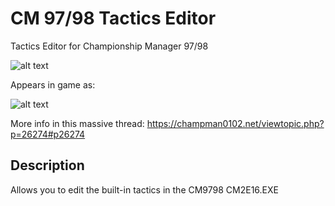 # CM 97/98 Tactics Editor
Tactics Editor for Championship Manager 97/98

![alt text](https://i.imgur.com/8JKHxSA.png)

Appears in game as:

![alt text](https://i.imgur.com/PecNj9k.png)

More info in this massive thread: https://champman0102.net/viewtopic.php?p=26274#p26274

## Description

Allows you to edit the built-in tactics in the CM9798 CM2E16.EXE
